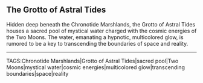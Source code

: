 ## The Grotto of Astral Tides

Hidden deep beneath the Chronotide Marshlands, the Grotto of Astral Tides houses a sacred pool of mystical water charged with the cosmic energies of the Two Moons. The water, emanating a hypnotic, multicolored glow, is rumored to be a key to transcending the boundaries of space and reality.


---

TAGS:Chronotide Marshlands|Grotto of Astral Tides|sacred pool|Two Moons|mystical water|cosmic energies|multicolored glow|transcending boundaries|space|reality
